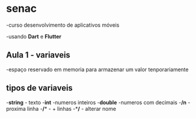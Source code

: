 # senac
 -curso desenvolvimento de aplicativos móveis

 -usando **Dart** e **Flutter**
## Aula 1 - variaveis
 -espaço reservado em memoria para armazenar um valor tenporariamente
## tipos de variaveis

 -**string** - texto
 -**int** -numeros inteiros 
 -**double** -numeros com decimais
 -**/n** -proxima linha 
 -**/*** - + linhas
 -***/** - alterar nome
